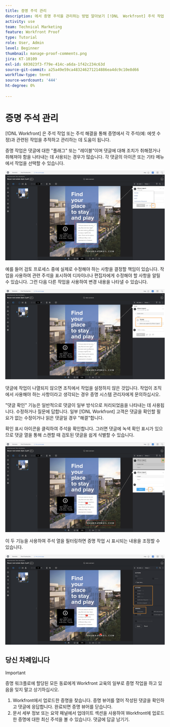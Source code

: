 ```yaml
---
title: 증명 주석 관리
description: 에서 증명 주석을 관리하는 방법 알아보기 [!DNL  Workfront] 주석 작업 적용, 주석 해결 및 주석 열 필터링
activity: use
team: Technical Marketing
feature: Workfront Proof
type: Tutorial
role: User, Admin
level: Beginner
thumbnail: manage-proof-comments.png
jira: KT-10109
exl-id: 603023f3-f79e-414c-a6da-1f42c234c63d
source-git-commit: a25a49e59ca483246271214886ea4dc9c10e8d66
workflow-type: tm+mt
source-wordcount: '444'
ht-degree: 0%

---
```


# 증명 주석 관리

[!DNL Workfront] 은 주석 작업 또는 주석 해결을 통해 증명에서 각 주석(예: 에셋 수정)과 관련된 작업을 추적하고 관리하는 데 도움이 됩니다.

증명 작업은 댓글에 대한 &quot;플래그&quot; 또는 &quot;레이블&quot;이며 댓글에 대해 조치가 취해졌거나 취해져야 함을 나타내는 데 사용되는 경우가 많습니다. 각 댓글의 아이콘 또는 기타 메뉴에서 작업을 선택할 수 있습니다.

![댓글에 강조 표시된 플래그 아이콘과 사용 가능한 증명 작업이 있는 증명 뷰어의 증명 이미지입니다.](assets/manage-comments-1.png)

예를 들어 검토 프로세스 중에 실제로 수정해야 하는 사항을 결정할 책임이 있습니다. 작업을 사용하여 관련 주석을 표시하여 디자이너나 편집자에게 수정해야 할 사항을 알릴 수 있습니다. 그런 다음 다른 작업을 사용하여 변경 내용을 나타낼 수 있습니다.

![증명 뷰어의 증명 이미지로서 [!UICONTROL 할 일] 댓글에 강조 표시된 증명 액션.](assets/manage-comments-2.png)

댓글에 작업이 나열되지 않으면 조직에서 작업을 설정하지 않은 것입니다. 작업이 조직에서 사용해야 하는 사항이라고 생각되는 경우 증명 시스템 관리자에게 문의하십시오.

&quot;댓글 확인&quot; 기능은 일반적으로 댓글이 일부 방식으로 처리되었음을 나타내는 데 사용됩니다. 수정하거나 질문에 답합니다. 일부 [!DNL Workfront] 고객은 댓글을 확인할 필요가 없는 수정이거나 읽은 댓글일 경우 &quot;해결&quot;합니다.

확인 표시 아이콘을 클릭하여 주석을 확인합니다. 그러면 댓글에 녹색 확인 표시가 있으므로 댓글 열을 통해 스캔할 때 검토된 댓글을 쉽게 식별할 수 있습니다.

![댓글에 강조 표시된 확인 표시 아이콘과 함께 증명 뷰어의 증명 이미지입니다.](assets/manage-comments-4.png)

이 두 기능을 사용하여 주석 열을 필터링하면 증명 작업 시 표시되는 내용을 조정할 수 있습니다.

![언어 교정 뷰어의 주석 필터 이미지 [!UICONTROL 작업] 및 [!UICONTROL 일반] 강조 표시된 필터링 옵션입니다.](assets/manage-comments-3.png)

## 당신 차례입니다

>[!IMPORTANT]
>
>증명 워크플로에 할당된 모든 동료에게 Workfront 교육의 일부로 증명 작업을 하고 있음을 잊지 말고 상기하십시오.


1. Workfront에서 업로드한 증명을 찾습니다. 증명 뷰어를 열어 작성된 댓글을 확인하고 댓글에 응답합니다. 완료되면 증명 뷰어를 닫습니다.
1. 문서 세부 정보 또는 요약 패널에서 업데이트 섹션을 사용하여 Workfront에 업로드한 증명에 대한 최신 주석을 볼 수 있습니다. 댓글에 답글 남기기.


<!--
## Learn more
* Create and manage proof comments
-->

